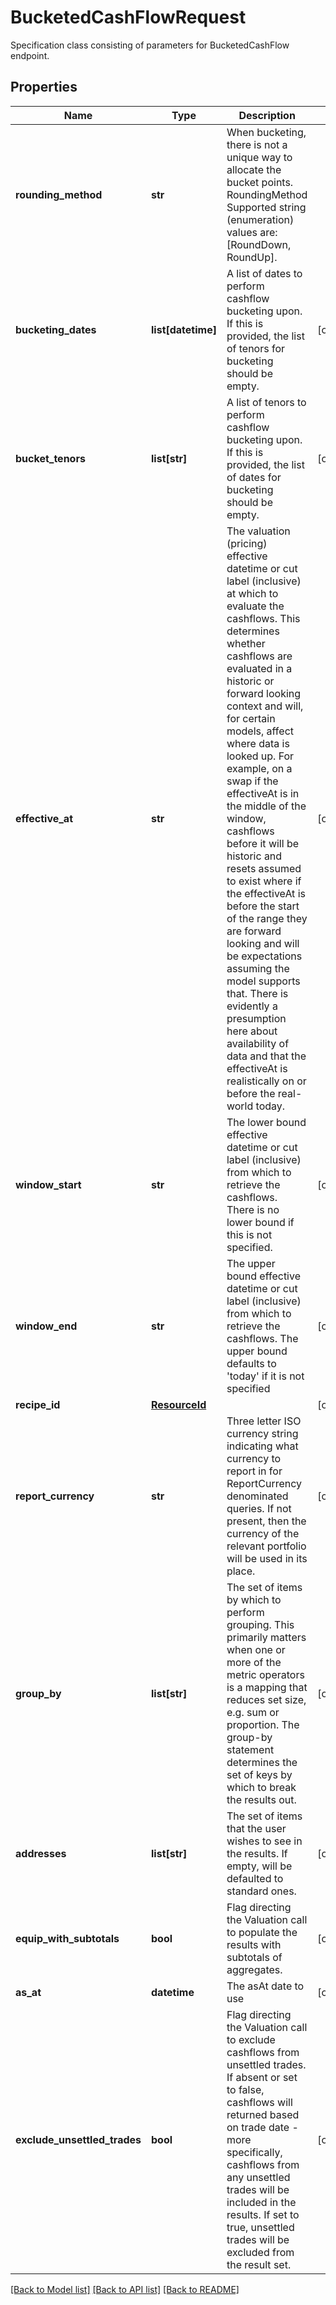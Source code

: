 # BucketedCashFlowRequest

Specification class consisting of parameters for BucketedCashFlow endpoint.

## Properties
Name | Type | Description | Notes
------------ | ------------- | ------------- | -------------
**rounding_method** | **str** | When bucketing, there is not a unique way to allocate the bucket points.  RoundingMethod    Supported string (enumeration) values are: [RoundDown, RoundUp]. | 
**bucketing_dates** | **list[datetime]** | A list of dates to perform cashflow bucketing upon.  If this is provided, the list of tenors for bucketing should be empty. | [optional] 
**bucket_tenors** | **list[str]** | A list of tenors to perform cashflow bucketing upon.  If this is provided, the list of dates for bucketing should be empty. | [optional] 
**effective_at** | **str** | The valuation (pricing) effective datetime or cut label (inclusive) at which to evaluate the cashflows.  This determines whether cashflows are evaluated in a historic or forward looking context and will, for certain models, affect where data is looked up.  For example, on a swap if the effectiveAt is in the middle of the window, cashflows before it will be historic and resets assumed to exist where if the effectiveAt  is before the start of the range they are forward looking and will be expectations assuming the model supports that.  There is evidently a presumption here about availability of data and that the effectiveAt is realistically on or before the real-world today. | [optional] 
**window_start** | **str** | The lower bound effective datetime or cut label (inclusive) from which to retrieve the cashflows.  There is no lower bound if this is not specified. | [optional] 
**window_end** | **str** | The upper bound effective datetime or cut label (inclusive) from which to retrieve the cashflows.  The upper bound defaults to &#39;today&#39; if it is not specified | [optional] 
**recipe_id** | [**ResourceId**](ResourceId.md) |  | [optional] 
**report_currency** | **str** | Three letter ISO currency string indicating what currency to report in for ReportCurrency denominated queries.  If not present, then the currency of the relevant portfolio will be used in its place. | [optional] 
**group_by** | **list[str]** | The set of items by which to perform grouping. This primarily matters when one or more of the metric operators is a mapping  that reduces set size, e.g. sum or proportion. The group-by statement determines the set of keys by which to break the results out. | [optional] 
**addresses** | **list[str]** | The set of items that the user wishes to see in the results. If empty, will be defaulted to standard ones. | [optional] 
**equip_with_subtotals** | **bool** | Flag directing the Valuation call to populate the results with subtotals of aggregates. | [optional] 
**as_at** | **datetime** | The asAt date to use | [optional] 
**exclude_unsettled_trades** | **bool** | Flag directing the Valuation call to exclude cashflows from unsettled trades.  If absent or set to false, cashflows will returned based on trade date - more specifically, cashflows from any unsettled trades will be included in the results. If set to true, unsettled trades will be excluded from the result set. | [optional] 

[[Back to Model list]](../README.md#documentation-for-models) [[Back to API list]](../README.md#documentation-for-api-endpoints) [[Back to README]](../README.md)


